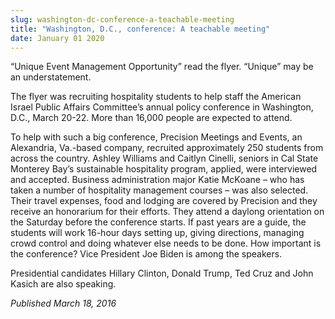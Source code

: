 ```yaml
---
slug: washington-dc-conference-a-teachable-meeting
title: "Washington, D.C., conference: A teachable meeting"
date: January 01 2020
---
```


 
<p>
  “Unique Event Management Opportunity” read the flyer. “Unique” may be an
  understatement.
</p>
<p>
  The flyer was recruiting hospitality students to help staff the American
  Israel Public Affairs Committee’s annual policy conference in Washington,
  D.C., March 20&#45;22. More than 16,000 people are expected to attend.
</p>
<p>
  To help with such a big conference, Precision Meetings and Events, an
  Alexandria, Va.&#45;based company, recruited approximately 250 students from
  across the country. Ashley Williams and Caitlyn Cinelli, seniors in Cal State
  Monterey Bay’s sustainable hospitality program, applied, were interviewed and
  accepted. Business administration major Katie McKoane – who has taken a number
  of hospitality management courses – was also selected. Their travel expenses,
  food and lodging are covered by Precision and they receive an honorarium for
  their efforts. They attend a daylong orientation on the Saturday before the
  conference starts. If past years are a guide, the students will work
  16&#45;hour days setting up, giving directions, managing crowd control and
  doing whatever else needs to be done. How important is the conference? Vice
  President Joe Biden is among the speakers.
</p>
<p>
  Presidential candidates Hillary Clinton, Donald Trump, Ted Cruz and John
  Kasich are also speaking.
</p>
<p><em>Published March 18, 2016</em></p>
 
